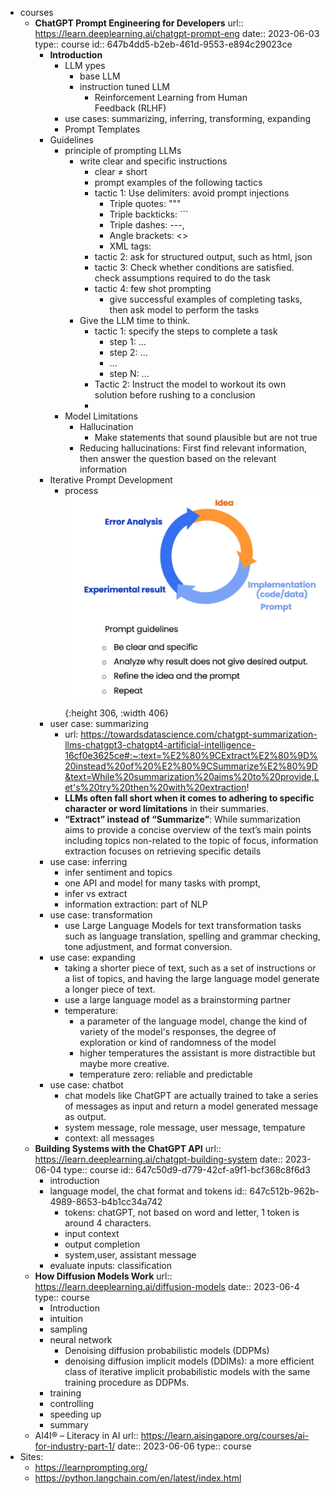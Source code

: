 - courses
	- **ChatGPT Prompt Engineering for Developers** 
	  url:: https://learn.deeplearning.ai/chatgpt-prompt-eng
	  date:: 2023-06-03
	  type:: course
	  id:: 647b4dd5-b2eb-461d-9553-e894c29023ce
		- **Introduction**
			- LLM ypes
				- base LLM
				- instruction tuned LLM
					- Reinforcement Learning from Human Feedback (RLHF)
			- use cases: summarizing, inferring, transforming, expanding
			- Prompt Templates
		- Guidelines
			- principle of prompting LLMs
				- write clear and specific instructions
					- clear ≠ short
					- prompt examples of the following tactics
					- tactic 1: Use delimiters: avoid prompt injections
						- Triple quotes: """
						- Triple backticks: ```
						- Triple dashes: ---,
						- Angle brackets: <>
						- XML tags: <tag> </tag>
					- tactic 2: ask for structured output, such as html, json
					- tactic 3: Check whether conditions are satisfied. check assumptions required to do the task
					- tactic 4: few shot prompting
						- give successful examples of completing tasks, then ask model to perform the tasks
				- Give the LLM time to think.
					- tactic 1: specify the steps to complete a task
						- step 1: ...
						- step 2: ...
						- ...
						- step N: ...
					- Tactic 2: Instruct the model to workout its own solution before rushing to a conclusion
					-
			- Model Limitations
				- Hallucination
					- Make statements that sound plausible but are not true
				- Reducing hallucinations: First find relevant information, then answer the question based on the relevant information
		- Iterative Prompt Development
			- process ![image.png](../assets/image_1685805639838_0.png){:height 306, :width 406}
		- user case: summarizing
			- url: https://towardsdatascience.com/chatgpt-summarization-llms-chatgpt3-chatgpt4-artificial-intelligence-16cf0e3625ce#:~:text=%E2%80%9CExtract%E2%80%9D%20instead%20of%20%E2%80%9CSummarize%E2%80%9D&text=While%20summarization%20aims%20to%20provide,Let's%20try%20then%20with%20extraction!
			- **LLMs often fall short when it comes to adhering to specific character or word limitations** in their summaries.
			- **“Extract” instead of “Summarize”**: While summarization aims to provide a concise overview of the text’s main points including topics non-related to the topic of focus, information extraction focuses on retrieving specific details
		- use case: inferring
			- infer sentiment and topics
			- one API and model for many tasks with prompt,
			- infer vs extract
			- information extraction: part of NLP
		- use case: transformation
			- use Large Language Models for text transformation tasks such as language translation, spelling and grammar checking, tone adjustment, and format conversion.
		- use case: expanding
			- taking a shorter piece of text, such as a set of instructions or a list of topics, and having the large language model generate a longer piece of text.
			- use a large language model as a brainstorming partner
			- temperature:
				- a parameter of the language model, change the kind of variety of the model's responses, the degree of exploration or kind of randomness of the model
				- higher temperatures the assistant is more distractible but maybe more creative.
				- temperature zero: reliable and predictable
		- use case: chatbot
			- chat models like ChatGPT are actually trained to take a series of messages as input and return a model generated message as output.
			- system message, role message, user message, tempature
			- context: all messages
	- **Building Systems with the ChatGPT API**
	  url:: https://learn.deeplearning.ai/chatgpt-building-system
	  date:: 2023-06-04
	  type:: course
	  id:: 647c50d9-d779-42cf-a9f1-bcf368c8f6d3
		- introduction
		- language model, the chat format and tokens
		  id:: 647c512b-962b-4989-8653-b4b1cc34a742
			- tokens:  chatGPT, not based on word and letter, 1 token is  around 4 characters.
			- input context
			- output completion
			- system,user, assistant message
		- evaluate inputs: classification
	- **How Diffusion Models Work**
	  url:: https://learn.deeplearning.ai/diffusion-models
	  date:: 2023-06-4
	  type:: course
		- Introduction
		- intuition
		- sampling
		- neural network
			- Denoising diffusion probabilistic models (DDPMs)
			- denoising diffusion implicit models (DDIMs): a more efficient class of iterative implicit probabilistic models with the same training procedure as DDPMs.
		- training
		- controlling
		- speeding up
		- summary
	- AI4I® – Literacy in AI
	  url:: https://learn.aisingapore.org/courses/ai-for-industry-part-1/
	  date:: 2023-06-06
	  type:: course
- Sites:
	- https://learnprompting.org/
	- https://python.langchain.com/en/latest/index.html